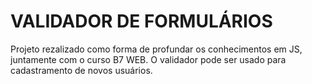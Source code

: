 # VALIDADOR DE FORMULÁRIOS

Projeto rezalizado como forma de profundar os conhecimentos em JS, juntamente com o curso B7 WEB.
O validador pode ser usado para cadastramento de novos usuários.
